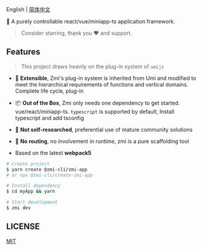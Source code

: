 English | [简体中文](./README.zh-CN.md)

🎃 A purely controllable react/vue/miniapp-ts application framework.

> Consider starring, thank you ❤️ and support.

## Features

> This project draws heavily on the plug-in system of `umijs`

- 🎉 **Extensible**, Zmi's plug-in system is inherited from Umi and modified to meet the hierarchical requirements of functions and vertical domains. Complete life cycle, plug-in

- 📦 **Out of the Box**, Zmi only needs one dependency to get started. vue/react/miniapp-ts. `typescript` is supported by default, Install typescript and add tsconfig

- 🚀 **Not self-researched**, preferential use of mature community solutions

- 🌴 **No routing**, no involvement in runtime, zmi is a pure scaffolding tool

- Based on the latest **webpack5**

```bash
# Create project
$ yarn create @zmi-cli/zmi-app
# or npx @zmi-cli/create-zmi-app

# Install dependency
$ cd myApp && yarn

# Start development
$ zmi dev
```

## LICENSE

[MIT](https://github.com/l-zoy/zmi/blob/main/LICENSE)

<!-- yarn debug examples/normal dev -->

